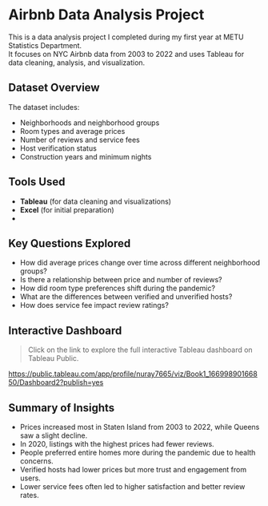 # Airbnb Data Analysis Project

This is a data analysis project I completed during my first year at METU Statistics Department.  
It focuses on NYC Airbnb data from 2003 to 2022 and uses Tableau for data cleaning, analysis, and visualization.

## Dataset Overview

The dataset includes:
- Neighborhoods and neighborhood groups
- Room types and average prices
- Number of reviews and service fees
- Host verification status
- Construction years and minimum nights

## Tools Used

- **Tableau** (for data cleaning and visualizations)
- **Excel** (for initial preparation)
- 
## Key Questions Explored

- How did average prices change over time across different neighborhood groups?
- Is there a relationship between price and number of reviews?
- How did room type preferences shift during the pandemic?
- What are the differences between verified and unverified hosts?
- How does service fee impact review ratings?

## Interactive Dashboard

> Click on the link to explore the full interactive Tableau dashboard on Tableau Public.

https://public.tableau.com/app/profile/nuray7665/viz/Book1_16699890166850/Dashboard2?publish=yes

## Summary of Insights

- Prices increased most in Staten Island from 2003 to 2022, while Queens saw a slight decline.
- In 2020, listings with the highest prices had fewer reviews.
- People preferred entire homes more during the pandemic due to health concerns.
- Verified hosts had lower prices but more trust and engagement from users.
- Lower service fees often led to higher satisfaction and better review rates.

